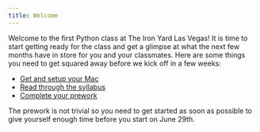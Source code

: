```yaml
---
title: Welcome
---
```


Welcome to the first Python class at The Iron Yard Las Vegas! It is time to
start getting ready for the class and get a glimpse at what the next few
months have in store for you and your classmates. Here are some things you need
to get squared away before we kick off in a few weeks:

* [Get and setup your Mac](setup)
* [Read through the syllabus](syllabus)
* [Complete your prework](prework)


The prework is not trivial so you need to get started as soon as possible to
give yourself enough time before you start on June 29th.
